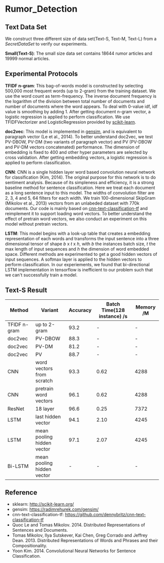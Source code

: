 # Rumor_Detection

## Text Data Set
We construct three different size of data set(Text-S, Text-M, Text-L) from a
_SecretDataSet_ to verify our experiments.

__Small(Text-S)__: The small size data set contains 18644 rumor articles
and 19999 normal articles.

## Experimental Protocols

__TFIDF n-gram__: This bag-of-words model is constructed by selecting 500,000
most frequent words (up to 2-gram) from the training dataset.
We use the word count as term-frequency. The inverse document frequency is the
logarithm of the division between total number of documents and number of
documents where the word appears. To deal with 0-value idf, idf value is
smoothing by adding 1. After getting document n-gram vector, a logistic
regression is applied to perform classification. We use TFIDFVectorizer and
LogisticRegression provided by [scikit-learn][sklearn].

__doc2vec__: This model is implemented in [gensim][gensim], and is equivalent
to paragraph vector (Le et al., 2014). To better understand doc2vec,
we test PV-DBOW, PV-DM (two variants of paragraph vector) and PV (PV-DBOW and
PV-DM vectors concatenated) performance. The dimension of embedding is fixed to
400 and other hyper parameters are selected by cross validation. After getting
embedding vectors, a logistic regression is applied to perform classification.

__CNN__: CNN is a single hidden layer word based convolution neural
network for classification (Kim, 2014). The original purpose for this
network is to do sentiment analysis. Because of its simpleness and efficiency,
it is a strong baseline method for sentence classification. Here we treat each
document as a long sentence input to this model. The widths of convolution
filter are 2, 3, 4 and 5, 64 filters for each width. We train 100-dimensional
SkipGram (Mikolov et al., 2013) vectors from an unlabeded dataset with 770k
documents. Our code is mainly based on [cnn-text-classification-tf][CNN-tf] and
reimplement it to support loading word vectors. To better understand the effect
of pretrain word vectors, we also conduct an experiment on this model without
pretrain vectors.

__LSTM__: This model begins with a look-up table that creates a embedding
representation of each words and transforms the input sentence into a three
dimensional tensor of shape _b_ x _t_ x _h_, with _b_ the instances batch size,
_t_ the max length of input sequences and _h_ the dimension of word embedded
space. Different methods are experimented to get a good hidden vectors of
input sequences. A softmax layer is applied to the hidden vectors to perform
classification. In our experiements, we found that bi-directional LSTM
implementation in tensorflow is inefficient to our problem such that we can't
successfully train a model.

## Text-S Result
| Method | Variant  | Accuracy | Batch Time(128 instance) /s | Memory /M |
|--------|----------|--------|--------| -------- |
| TFIDF n-gram | up to 2-gram | 93.2 | - | - |
| doc2vec | PV-DBOW | 88.3 | - | - |
| doc2vec | PV-DM | 81.2 | - | - |
| doc2vec | PV | 88.7 | - | - |
| CNN | word vectors from scratch | 93.3 | 0.62 | 4288 |
| CNN | pretrain word vectors | 96.1 | 0.62 | 4288 |
| ResNet | 18 layer | 96.6 | 0.25 | 7372 |
| LSTM | last hidden vector | 94.1 | 2.10 | 4245 |
| LSTM | mean pooling hidden vector | 97.1 | 2.07 | 4245 |
| Bi-LSTM | mean pooling hidden vector | - | - | - |

## Reference
* sklearn: <http://scikit-learn.org/>
* gensim: <https://radimrehurek.com/gensim/>
* cnn-text-classification-tf:
<https://github.com/dennybritz/cnn-text-classification-tf>
* Quoc Le and Tomas Mikolov. 2014.
Distributed Representations of Sentences and Documents.
* Tomas Mikolov, Ilya Sutskever, Kai Chen, Greg Corrado and Jeffrey Dean. 2013.
Distributed Representations of Words and Phrases and their Compositionality.
* Yoon Kim. 2014.
Convolutional Neural Networks for Sentence Classification.


[sklearn]: http://scikit-learn.org/
[gensim]: https://radimrehurek.com/gensim/
[CNN-tf]: https://github.com/dennybritz/cnn-text-classification-tf
